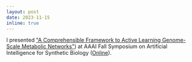 ```yaml
---
layout: post
date: 2023-11-15
inline: true
---
```


I presented <ins>"[A Comprehensible Framework to Active Learning Genome-Scale Metabolic Networks](/assets/pdf/AAAI_FSS_2023/slides.pdf)"</ins>) at AAAI Fall Symposium on Artificial Intelligence for Synthetic Biology ([Online](https://www.ai4synbio.org/aaai-fall-2023/)).